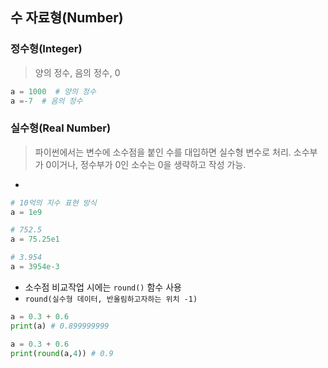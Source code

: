 ## 수 자료형(Number)

### 정수형(Integer)
> 양의 정수, 음의 정수, 0
```python
a = 1000  # 양의 정수
a =-7  # 음의 정수
```

### 실수형(Real Number)
> 파이썬에서는 변수에 소수점을 붙인 수를 대입하면 실수형 변수로 처리. 소수부가 0이거나, 정수부가 0인 소수는 0을 생략하고 작성 가능.
- 
```python
# 10억의 지수 표현 방식
a = 1e9

# 752.5
a = 75.25e1

# 3.954
a = 3954e-3
```

- 소수점 비교작업 시에는 ```round()``` 함수 사용
- ```round(실수형 데이터, 반올림하고자하는 위치 -1)```
```python
a = 0.3 + 0.6
print(a) # 0.899999999
```
```python
a = 0.3 + 0.6 
print(round(a,4)) # 0.9
```
